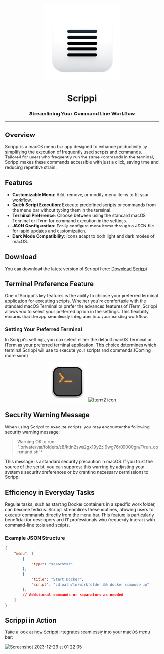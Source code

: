 <p align="center">
  <img src="ScrippiLogoNoBg.png" width="250">
  <h1 align="center">Scrippi</h1>
  <h3 align="center">Streamlining Your Command Line Workflow</h3>
</p>

---

## Overview
Scrippi is a macOS menu bar app designed to enhance productivity by simplifying the execution of frequently used scripts and commands. Tailored for users who frequently run the same commands in the terminal, Scrippi makes these commands accessible with just a click, saving time and reducing repetitive strain.

## Features
- **Customizable Menu**: Add, remove, or modify menu items to fit your workflow.
- **Quick Script Execution**: Execute predefined scripts or commands from the menu bar without typing them in the terminal.
- **Terminal Preference**: Choose between using the standard macOS Terminal or iTerm for command execution in the settings.
- **JSON Configuration**: Easily configure menu items through a JSON file for rapid updates and customization.
- **Dark Mode Compatibility**: Icons adapt to both light and dark modes of macOS.

## Download
You can download the latest version of Scrippi here: [Download Scrippi](URL_OF_YOUR_RELEASE)


## Terminal Preference Feature
One of Scrippi's key features is the ability to choose your preferred terminal application for executing scripts. Whether you're comfortable with the standard macOS Terminal or prefer the advanced features of iTerm, Scrippi allows you to select your preferred option in the settings. This flexibility ensures that the app seamlessly integrates into your existing workflow.

### Setting Your Preferred Terminal
In Scrippi's settings, you can select either the default macOS Terminal or iTerm as your preferred terminal application. This choice determines which terminal Scrippi will use to execute your scripts and commands.(Coming more soon)

<p align="center">
  <img src="https://raw.githubusercontent.com/dhanishgajjar/terminal-icons/master/png/sublime.png" alt="Mac Terminal icon" width="128" height="128">
  <img src="https://cl.ly/1Q2M0r2C1h0b/icon_128x128@2x.png" alt="Iterm2 icon" width="128" height="128">
</p>



## Security Warning Message
When using Scrippi to execute scripts, you may encounter the following security warning message:

> Warning
> OK to run "/private/var/folders/z8/ktIn2sws2gx19y2z|9wg76r00000gn/T/run_command.sh"?

This message is a standard security precaution in macOS. If you trust the source of the script, you can suppress this warning by adjusting your system's security preferences or by granting necessary permissions to Scrippi.


## Efficiency in Everyday Tasks
Regular tasks, such as starting Docker containers in a specific work folder, can become tedious. Scrippi streamlines these routines, allowing users to execute commands directly from the menu bar. This feature is particularly beneficial for developers and IT professionals who frequently interact with command-line tools and scripts.

### Example JSON Structure
```json
{
    "menu": [
        {
            "type": "separator"
        },
        {
            "title": "Start Docker",
            "script": "cd path/to/workfolder && docker compose up"
        },
        // Additional commands or separators as needed
    ]
}
```

## Scrippi in Action
Take a look at how Scrippi integrates seamlessly into your macOS menu bar:
<p align="left">
  <img width="358" alt="Screenshot 2023-12-29 at 01 22 05" src="https://github.com/igormomc/Scrippi/assets/60653284/832d8877-1b7a-4bb0-a0e7-d688ce21c2db">
</p>


